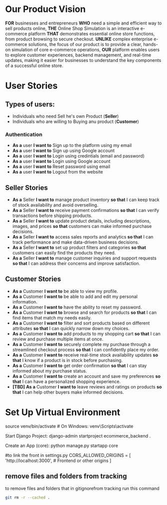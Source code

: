 #  Our Product Vision
**FOR** businesses and entrepreneurs **WHO** need a simple and efficient way to sell products online,
**THE** Online Shop Simulation is an interactive e-commerce platform **THAT** demonstrates essential online store functions, from product browsing to secure checkout.
**UNLIKE** complex enterprise e-commerce solutions, the focus of our product is to provide a clear, hands-on simulation of core e-commerce operations,
**OUR** platform enables users to explore customer experiences, backend management, and real-time updates, making it easier for businesses to understand the key components of a successful online store.


# User Stories

## Types of users:

* Individuals who need Sell he's own Product  (**Seller**)
* Individuals who are willing to Buying anu product (**Customer**)


### Authentication

* **As a** user **I want to** Sign up to the platform  using my email
* **As a** user **I want to** Sign up using Google account
* **As a** user **I want to** Login using credintials (email and password)
* **As a** user **I want to** Login using Google account
* **As a** user **I want to** Reset password using email
* **As a** user **I want to** Logout from the website


## Seller Stories

* **As a** Seller **I want to** manage product inventory **so that** I can keep track of stock availability and avoid overselling.  
* **As a** Seller **I want to** receive payment confirmations **so that** I can verify transactions before shipping products.  
* **As a** Seller **I want to** update product details, including descriptions, images, and prices **so that** customers can make informed purchase decisions.  
* **As a** Seller **I want to** access sales reports and analytics **so that** I can track performance and make data-driven business decisions.  
* **As a** Seller **I want to** set up product filters and categories **so that** customers can easily find the products they need.  
* **As a** Seller **I want to** manage customer inquiries and support requests **so that** I can address their concerns and improve satisfaction.  


## Customer Stories

* **As a** Customer **I want to** be able to view my profile.
* **As a** Customer **I want to** be able to add and edit my personal information.
* **As a** Customer **I want to** have the ability to reset my password.
* **As a** Customer **I want to** browse and search for products **so that** I can find items that match my needs easily.  
* **As a** Customer **I want to** filter and sort products based on different attributes **so that** I can quickly narrow down my choices.  
* **As a** Customer **I want to** add products to my shopping cart **so that** I can review and purchase multiple items at once.  
* **As a** Customer **I want to** securely complete my purchase through a streamlined checkout process **so that** I can confidently place my order.  
* **As a** Customer **I want to** receive real-time stock availability updates **so that** I know if a product is in stock before purchasing.  
* **As a** Customer **I want to** get order confirmation **so that** I can stay informed about my purchase status.  
* **As a** Customer **I want to** create an account and save my preferences **so that** I can have a personalized shopping experience.  
* **[TBD]** **As a** Customer **I want to** leave reviews and ratings on products **so that** I can help other buyers make informed decisions.  



# Set Up Virtual Environment
source venv/bin/activate  # On Windows: venv\Scripts\activate

Start Django Project:
django-admin startproject ecommerce_backend .

Create an App (core):
python manage.py startapp core

#to link the front in settings.py
CORS_ALLOWED_ORIGINS = [
    'http://localhost:3000',  # Frontend or other origins
]
 

## remove files and folders from tracking

to remove files and folders that in gitignorefrom tracking run this command

```bash
git rm -r --cached .
```
